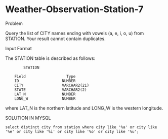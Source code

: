 # Weather-Observation-Station-7

Problem

Query the list of CITY names ending with vowels (a, e, i, o, u) from STATION. Your result cannot contain duplicates.

Input Format

The STATION table is described as follows:

            STATION

        Field	               Type
        ID                   NUMBER
        CITY                 VARCHAR2(21)
        STATE                VARCHAR2(2)
        LAT_N                NUMBER
        LONG_W	             NUMBER
                    
where LAT_N is the northern latitude and LONG_W is the western longitude.

SOLUTION IN MYSQL

    select distinct city from station where city like '%a' or city like '%e' or city like '%i' or city like '%o' or city like '%u';

